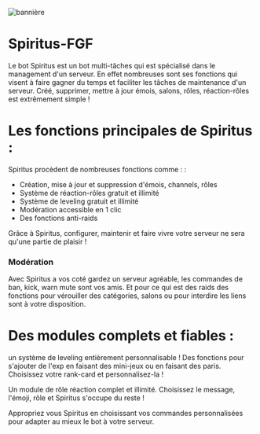 ![bannière](https://cdn.discordapp.com/attachments/734318123510923324/734322261284225044/7c058dcddd11233ef507f074ff1e5ac539c1ac93da39a3ee5e6b4b0d3255bfef95601890afd80709da39a3ee5e6b4b0d3255.png)

# Spiritus-FGF

Le bot Spiritus est un bot multi-tâches qui est spécialisé dans le management d'un serveur. En effet nombreuses sont ses fonctions qui visent à faire gagner du temps et faciliter les tâches de maintenance d'un serveur. Créé, supprimer, mettre à jour émois, salons, rôles, réaction-rôles est extrêmement simple !

# Les fonctions principales de Spiritus :

Spiritus procèdent de nombreuses fonctions comme : : 
  <ul>
  <li> Création, mise à jour et suppression d'émois, channels, rôles </li>
  <li> Système de réaction-rôles gratuit et illimité </li>
  <li> Système de leveling gratuit et illimité </li>
  <li> Modération accessible en 1 clic </li>
  <li> Des fonctions anti-raids </li>
  </ul>
Grâce à Spiritus, configurer, maintenir et faire vivre votre serveur ne sera qu'une partie de plaisir !

### Modération
Avec Spiritus a vos coté gardez un serveur agréable, les commandes de ban, kick, warn mute sont vos amis. Et pour ce qui est des raids des fonctions pour vérouiller des catégories, salons ou pour interdire les liens sont à votre disposition.

# Des modules complets et fiables :

un système de leveling entièrement personnalisable ! Des fonctions pour s'ajouter de l'exp en faisant des mini-jeux ou en faisant des paris. Choisissez votre rank-card et personnalisez-la !

Un module de rôle réaction complet et illimité. Choisissez le message, l'émoji, rôle et Spiritus s'occupe du reste !

Appropriez vous Spiritus en choisissant vos commandes personnalisées pour adapter au mieux le bot à votre serveur.
